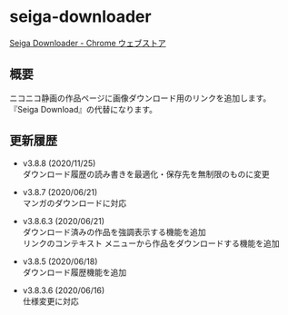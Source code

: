 # seiga-downloader
[Seiga Downloader - Chrome ウェブストア](https://chrome.google.com/webstore/detail/dgfdpehcgeilbiifcaajajlcbfkaokfh)

## 概要
ニコニコ静画の作品ページに画像ダウンロード用のリンクを追加します。  
『Seiga Download』の代替になります。

## 更新履歴
* v3.8.8 (2020/11/25)  
	ダウンロード履歴の読み書きを最適化・保存先を無制限のものに変更

* v3.8.7 (2020/06/21)  
	マンガのダウンロードに対応

* v3.8.6.3 (2020/06/21)  
	ダウンロード済みの作品を強調表示する機能を追加  
	リンクのコンテキスト メニューから作品をダウンロードする機能を追加

* v3.8.5 (2020/06/18)  
	ダウンロード履歴機能を追加

* v3.8.3.6 (2020/06/16)  
	仕様変更に対応
